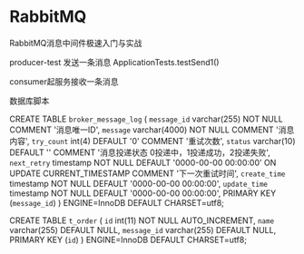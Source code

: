 # RabbitMQ
RabbitMQ消息中间件极速入门与实战


producer-test
发送一条消息
ApplicationTests.testSend1() 

consumer起服务接收一条消息


数据库脚本

CREATE TABLE `broker_message_log` (
  `message_id` varchar(255) NOT NULL COMMENT '消息唯一ID',
  `message` varchar(4000) NOT NULL COMMENT '消息内容',
  `try_count` int(4) DEFAULT '0' COMMENT '重试次数',
  `status` varchar(10) DEFAULT '' COMMENT '消息投递状态 0投递中，1投递成功，2投递失败',
  `next_retry` timestamp NOT NULL DEFAULT '0000-00-00 00:00:00' ON UPDATE CURRENT_TIMESTAMP COMMENT '下一次重试时间',
  `create_time` timestamp NOT NULL DEFAULT '0000-00-00 00:00:00',
  `update_time` timestamp NOT NULL DEFAULT '0000-00-00 00:00:00',
  PRIMARY KEY (`message_id`)
) ENGINE=InnoDB DEFAULT CHARSET=utf8;


CREATE TABLE `t_order` (
  `id` int(11) NOT NULL AUTO_INCREMENT,
  `name` varchar(255) DEFAULT NULL,
  `message_id` varchar(255) DEFAULT NULL,
  PRIMARY KEY (`id`)
) ENGINE=InnoDB DEFAULT CHARSET=utf8;
